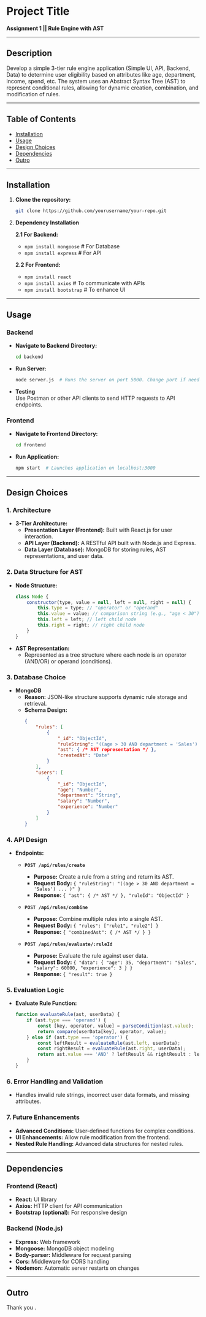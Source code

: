 # Project Title  
**Assignment 1 || Rule Engine with AST**

---

## Description
Develop a simple 3-tier rule engine application (Simple UI, API, Backend, Data) to determine user eligibility based on attributes like age, department, income, spend, etc. The system uses an Abstract Syntax Tree (AST) to represent conditional rules, allowing for dynamic creation, combination, and modification of rules.

---

## Table of Contents
- [Installation](#installation)
- [Usage](#usage)
- [Design Choices](#design-choices)
- [Dependencies](#dependencies)
- [Outro](#outro)

---

## Installation

1. **Clone the repository:**
   ```bash
   git clone https://github.com/yourusername/your-repo.git
   ```

2. **Dependency Installation**

    **2.1 For Backend:**
   - `npm install mongoose` # For Database  
   - `npm install express`  # For API  

    **2.2 For Frontend:**
   - `npm install react`
   - `npm install axios`  # To communicate with APIs
   - `npm install bootstrap` # To enhance UI  

---

## Usage

### Backend
   - **Navigate to Backend Directory:**
     ```bash
     cd backend
     ```
   - **Run Server:**
     ```bash
     node server.js  # Runs the server on port 5000. Change port if needed.
     ```
   - **Testing**  
     Use Postman or other API clients to send HTTP requests to API endpoints.

### Frontend
   - **Navigate to Frontend Directory:**
     ```bash
     cd frontend
     ```
   - **Run Application:**
     ```bash
     npm start  # Launches application on localhost:3000
     ```

---

## Design Choices

### 1. **Architecture**

   - **3-Tier Architecture:**
     - **Presentation Layer (Frontend):** Built with React.js for user interaction.
     - **API Layer (Backend):** A RESTful API built with Node.js and Express.
     - **Data Layer (Database):** MongoDB for storing rules, AST representations, and user data.

### 2. **Data Structure for AST**

   - **Node Structure:**
     ```javascript
     class Node {
         constructor(type, value = null, left = null, right = null) {
             this.type = type; // "operator" or "operand"
             this.value = value; // comparison string (e.g., "age < 30")
             this.left = left; // left child node
             this.right = right; // right child node
         }
     }
     ```
   - **AST Representation:**
     - Represented as a tree structure where each node is an operator (AND/OR) or operand (conditions).

### 3. **Database Choice**

   - **MongoDB**
     - **Reason:** JSON-like structure supports dynamic rule storage and retrieval.
     - **Schema Design:**
       ```json
       {
           "rules": [
               {
                   "_id": "ObjectId",
                   "ruleString": "((age > 30 AND department = 'Sales') OR (age < 25 AND department = 'Marketing')) AND (salary > 50000 OR experience > 5)",
                   "ast": { /* AST representation */ },
                   "createdAt": "Date"
               }
           ],
           "users": [
               {
                   "_id": "ObjectId",
                   "age": "Number",
                   "department": "String",
                   "salary": "Number",
                   "experience": "Number"
               }
           ]
       }
       ```

### 4. **API Design**

   - **Endpoints:**
     - **`POST /api/rules/create`**
       - **Purpose:** Create a rule from a string and return its AST.
       - **Request Body:** `{ "ruleString": "((age > 30 AND department = 'Sales') ... )" }`
       - **Response:** `{ "ast": { /* AST */ }, "ruleId": "ObjectId" }`

     - **`POST /api/rules/combine`**
       - **Purpose:** Combine multiple rules into a single AST.
       - **Request Body:** `{ "rules": ["rule1", "rule2"] }`
       - **Response:** `{ "combinedAst": { /* AST */ } }`

     - **`POST /api/rules/evaluate/:ruleId`**
       - **Purpose:** Evaluate the rule against user data.
       - **Request Body:** `{ "data": { "age": 35, "department": "Sales", "salary": 60000, "experience": 3 } }`
       - **Response:** `{ "result": true }`

### 5. **Evaluation Logic**

   - **Evaluate Rule Function:**
     ```javascript
     function evaluateRule(ast, userData) {
         if (ast.type === 'operand') {
             const [key, operator, value] = parseCondition(ast.value);
             return compare(userData[key], operator, value);
         } else if (ast.type === 'operator') {
             const leftResult = evaluateRule(ast.left, userData);
             const rightResult = evaluateRule(ast.right, userData);
             return ast.value === 'AND' ? leftResult && rightResult : leftResult || rightResult;
         }
     }
     ```

### 6. **Error Handling and Validation**

   - Handles invalid rule strings, incorrect user data formats, and missing attributes.

### 7. **Future Enhancements**

   - **Advanced Conditions:** User-defined functions for complex conditions.
   - **UI Enhancements:** Allow rule modification from the frontend.
   - **Nested Rule Handling:** Advanced data structures for nested rules.

---

## Dependencies

### Frontend (React)
   - **React:** UI library
   - **Axios:** HTTP client for API communication
   - **Bootstrap (optional):** For responsive design

### Backend (Node.js)
   - **Express:** Web framework
   - **Mongoose:** MongoDB object modeling
   - **Body-parser:** Middleware for request parsing
   - **Cors:** Middleware for CORS handling
   - **Nodemon:** Automatic server restarts on changes

---

## Outro

Thank you .
